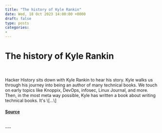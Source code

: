 ```yaml
---
title: "The history of Kyle Rankin"
date: Wed, 18 Oct 2023 14:00:00 +0000
draft: false
type: posts
categories: 
- 
---
```

# The history of Kyle Rankin

<br/>

<br/>
Hacker History sits down with Kyle Rankin to hear his story. Kyle walks us through his journey into being an author of many technical books. We touch on early topics like Knoppix, DevOps, infosec, Linux Journal, and more. Then, in the most meta way possible, Kyle has written a book about writing technical books. It's \[…\]

#### [Source](https://hackerhistory.com/podcast/the-history-of-kyle-rankin/)

<br/>
---
